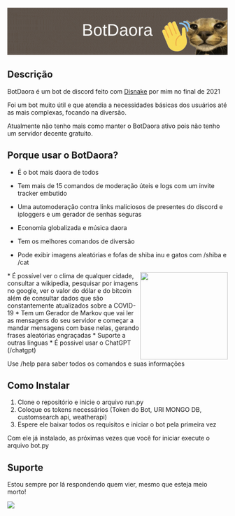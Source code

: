 ![BotDaora](BotDaora.gif)
## Descrição
BotDaora é um bot de discord feito com [Disnake](https://github.com/DisnakeDev/disnake) por mim no final de 2021

Foi um bot muito útil e que atendia a necessidades básicas dos usuários até as mais complexas, focando na diversão.

Atualmente não tenho mais como manter o BotDaora ativo pois não tenho um servidor decente gratuito.

## Porque usar o BotDaora?
* É o bot mais daora de todos
* Tem mais de 15 comandos de moderação úteis e logs com um invite tracker embutido
* Uma automoderação contra links maliciosos de presentes do discord e iploggers e um gerador de senhas seguras

* Economia globalizada e música daora
* Tem os melhores comandos de diversão
* Pode exibir imagens aleatórias e fofas de shiba inu e gatos com /shiba e /cat
<img align="right" width="200" height="200" src="media\caracal2.gif">
* É possível ver o clima de qualquer cidade, consultar a wikipedia, pesquisar por imagens no google, ver o valor do dólar e do bitcoin além de consultar dados que são constantemente atualizados sobre a COVID-19
* Tem um Gerador de Markov que vai ler as mensagens do seu servidor e começar a mandar mensagens com base nelas, gerando frases aleatórias engraçadas
* Suporte a outras línguas
* É possivel usar o ChatGPT (/chatgpt)


Use /help para saber todos os comandos e suas informações



## Como Instalar
1. Clone o repositório e inicie o arquivo run.py
2. Coloque os tokens necessários (Token do Bot, URI MONGO DB, customsearch api, weatherapi)
3. Espere ele baixar todos os requisitos e iniciar o bot pela primeira vez

Com ele já instalado, as próximas vezes que você for iniciar execute o arquivo bot.py

## Suporte
Estou sempre por lá respondendo quem vier, mesmo que esteja meio morto!

[![](https://dcbadge.limes.pink/api/server/https://discord.gg/6p5db3FEqb)](https://discord.gg/6p5db3FEqb)
